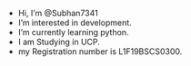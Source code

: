 - Hi, I’m @Subhan7341
- I’m interested in development. 
- I’m currently learning python. 
- I am Studying in UCP. 
- my Registration number is L1F19BSCS0300. 
<!---
Subhan7341/Subhan7341 is a ✨ special ✨ repository because its `README.md` (this file) appears on your GitHub profile.
You can click the Preview link to take a look at your changes.
--->
